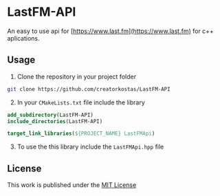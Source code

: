 # LastFM-API

An easy to use api for [https://www.last.fm](https://www.last.fm) for c++ aplications.

## Usage

1. Clone the repository in your project folder

```bash
git clone https://github.com/creatorkostas/LastFM-API
```

2. In your `CMakeLists.txt` file include the library

```cmake
add_subdirectory(LastFM-API)
include_directories(LastFM-API)

target_link_libraries(${PROJECT_NAME} LastFMApi)
```

3. To use the this library include the `LastFMApi.hpp` file


## License

This work is published under the [MIT License](LICENSE)
